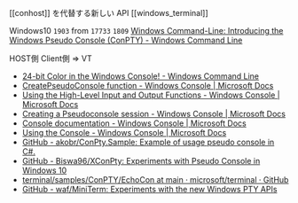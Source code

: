 [[conhost]] を代替する新しい API
[[windows_terminal]]

Windows10 `1903`
from `17733` `1809`
[Windows Command-Line: Introducing the Windows Pseudo Console (ConPTY) - Windows Command Line](https://devblogs.microsoft.com/commandline/windows-command-line-introducing-the-windows-pseudo-console-conpty/)


HOST側
Client側 => VT
- [24-bit Color in the Windows Console! - Windows Command Line](https://devblogs.microsoft.com/commandline/24-bit-color-in-the-windows-console/)
- [CreatePseudoConsole function - Windows Console | Microsoft Docs](https://docs.microsoft.com/en-us/windows/console/createpseudoconsole)
- [Using the High-Level Input and Output Functions - Windows Console | Microsoft Docs](https://docs.microsoft.com/en-us/windows/console/using-the-high-level-input-and-output-functions)
- [Creating a Pseudoconsole session - Windows Console | Microsoft Docs](https://docs.microsoft.com/en-us/windows/console/creating-a-pseudoconsole-session#preparing-for-creation-of-the-child-process)
- [Console documentation - Windows Console | Microsoft Docs](https://docs.microsoft.com/en-us/windows/console/)
- [Using the Console - Windows Console | Microsoft Docs](https://docs.microsoft.com/en-us/windows/console/using-the-console)
- [GitHub - akobr/ConPty.Sample: Example of usage pseudo console in C#.](https://github.com/akobr/ConPty.Sample)
- [GitHub - Biswa96/XConPty: Experiments with Pseudo Console in Windows 10](https://github.com/Biswa96/XConPty)
- [terminal/samples/ConPTY/EchoCon at main · microsoft/terminal · GitHub](https://github.com/microsoft/terminal/tree/master/samples/ConPTY/EchoCon)
- [GitHub - waf/MiniTerm: Experiments with the new Windows PTY APIs](https://github.com/waf/MiniTerm)

